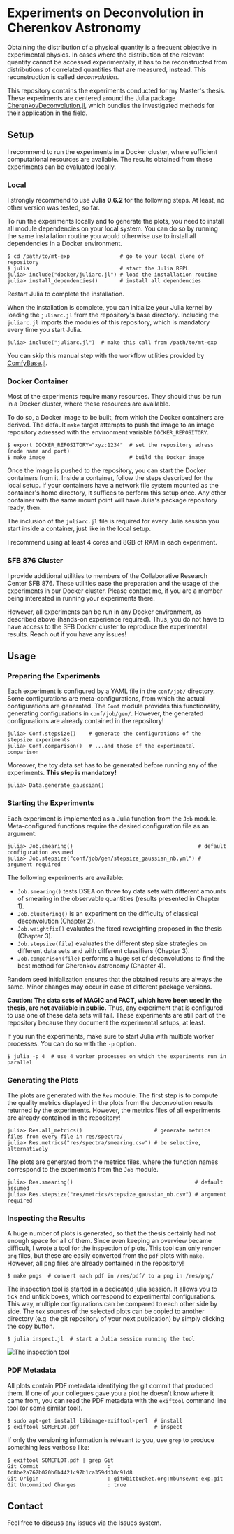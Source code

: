 # Experiments on Deconvolution in Cherenkov Astronomy

Obtaining the distribution of a physical quantity is a frequent objective in experimental physics.
In cases where the distribution of the relevant quantity cannot be accessed experimentally,
it has to be reconstructed from distributions of correlated quantities that are measured, instead.
This reconstruction is called *deconvolution*.

This repository contains the experiments conducted for my Master's thesis.
These experiments are centered around the Julia package
[CherenkovDeconvolution.jl](https://github.com/mirkobunse/CherenkovDeconvolution.jl),
which bundles the investigated methods for their application in the field.


## Setup

I recommend to run the experiments in a Docker cluster, where sufficient computational
resources are available.
The results obtained from these experiments can be evaluated locally.

### Local

I strongly recommend to use **Julia 0.6.2** for the following steps. At least, no other
version was tested, so far.

To run the experiments locally and to generate the plots, you need to install all module
dependencies on your local system.
You can do so by running the same installation routine you would otherwise use to install
all dependencies in a Docker environment.

    $ cd /path/to/mt-exp                # go to your local clone of repository
    $ julia                             # start the Julia REPL
    julia> include("docker/juliarc.jl") # load the installation routine
    julia> install_dependencies()       # install all dependencies

Restart Julia to complete the installation.

When the installation is complete, you can initialize your Julia kernel by loading the
`juliarc.jl` from the repository's base directory.
Including the `juliarc.jl` imports the modules of this repository, which is mandatory
every time you start Julia.

    julia> include("juliarc.jl")  # make this call from /path/to/mt-exp

You can skip this manual step with the workflow utilities provided by
[ComfyBase.jl](https://github.com/mirkobunse/ComfyBase.jl).


### Docker Container

Most of the experiments require many resources.
They should thus be run in a Docker cluster, where these resources are available.

To do so, a Docker image to be built, from which the Docker containers are derived.
The default `make` target attempts to push the image to an image repository adressed with
the environment variable `DOCKER_REPOSITORY`.

    $ export DOCKER_REPOSITORY="xyz:1234"  # set the repository adress (node name and port)
    $ make image                           # build the Docker image

Once the image is pushed to the repository, you can start the Docker containers from it.
Inside a container, follow the steps described for the local setup.
If your containers have a network file system mounted as the container's home directory,
it suffices to perform this setup once.
Any other container with the same mount point will have Julia's package repository ready,
then.

The inclusion of the `juliarc.jl` file is required for every Julia session you start inside
a container, just like in the local setup.

I recommend using at least 4 cores and 8GB of RAM in each experiment.


### SFB 876 Cluster

I provide additional utilities to members of the Collaborative Research Center SFB 876.
These utilities ease the preparation and the usage of the experiments in our Docker cluster.
Please contact me, if you are a member being interested in running your experiments there.

However, all experiments can be run in any Docker environment, as described above
(hands-on experience required).
Thus, you do not have to have access to the SFB Docker cluster to reproduce the experimental
results. Reach out if you have any issues!



## Usage

### Preparing the Experiments

Each experiment is configured by a YAML file in the `conf/job/` directory.
Some configurations are meta-configurations, from which the actual configurations are generated.
The `Conf` module provides this functionality, generating configurations in `conf/job/gen/`.
However, the generated configurations are already contained in the repository!

    julia> Conf.stepsize()    # generate the configurations of the stepsize experiments
    julia> Conf.comparison()  # ...and those of the experimental comparison

Moreover, the toy data set has to be generated before running any of the experiments.
**This step is mandatory!**

    julia> Data.generate_gaussian()


### Starting the Experiments

Each experiment is implemented as a Julia function from the `Job` module.
Meta-configured functions require the desired configuration file as an argument.

    julia> Job.smearing()                                        # default configuration assumed
    julia> Job.stepsize("conf/job/gen/stepsize_gaussian_nb.yml") # argument required

The following experiments are available:

- `Job.smearing()` tests DSEA on three toy data sets with different amounts of smearing in
  the observable quantities (results presented in Chapter 1).
- `Job.clustering()` is an experiment on the difficulty of classical deconvolution (Chapter 2).
- `Job.weightfix()` evaluates the fixed reweighting proposed in the thesis (Chapter 3).
- `Job.stepsize(file)` evaluates the different step size strategies on different data sets
  and with different classifiers (Chapter 3).
- `Job.comparison(file)` performs a huge set of deconvolutions to find the best method for
  Cherenkov astronomy (Chapter 4).

Random seed initialization ensures that the obtained results are always the same.
Minor changes may occur in case of different package versions.

**Caution: The data sets of MAGIC and FACT, which have been used in the thesis, are not available in public.**
Thus, any experiment that is configured to use one of these data sets
will fail. These experiments are still part of the repository because they document the
experimental setups, at least.

If you run the experiments, make sure to start Julia with multiple worker processes.
You can do so with the `-p` option.

    $ julia -p 4  # use 4 worker processes on which the experiments run in parallel


### Generating the Plots

The plots are generated with the `Res` module.
The first step is to compute the quality metrics displayed in the plots from the deconvolution
results returned by the experiments.
However, the metrics files of all experiments are already contained in the repository!

    julia> Res.all_metrics()                       # generate metrics files from every file in res/spectra/
    julia> Res.metrics("res/spectra/smearing.csv") # be selective, alternatively

The plots are generated from the metrics files, where the function names correspond to the
experiments from the `Job` module.

    julia> Res.smearing()                                       # default assumed
    julia> Res.stepsize("res/metrics/stepsize_gaussian_nb.csv") # argument required


### Inspecting the Results

A huge number of plots is generated, so that the thesis certainly had not enough space for all of them.
Since even keeping an overview became difficult, I wrote a tool for the inspection of plots.
This tool can only render `png` files, but these are easily converted from the `pdf` plots with `make`.
However, all png files are already contained in the repository!

    $ make pngs  # convert each pdf in /res/pdf/ to a png in /res/png/

The inspection tool is started in a dedicated julia session.
It allows you to tick and untick boxes, which correspond to experimental configurations.
This way, multiple configurations can be compared to each other side by side.
The `tex` sources of the selected plots can be copied to another directory (e.g. the git
repository of your next publication) by simply clicking the copy button.

    $ julia inspect.jl  # start a Julia session running the tool

![The inspection tool](doc/inspect.png "The inspection tool")


### PDF Metadata

All plots contain PDF metadata identifying the git commit that produced them.
If one of your collegues gave you a plot he doesn't know where it came from, you can read
the PDF metadata with the `exiftool` command line tool (or some similar tool).

    $ sudo apt-get install libimage-exiftool-perl  # install
    $ exiftool SOMEPLOT.pdf                        # inspect

If only the versioning information is relevant to you, use `grep` to produce something less
verbose like:

    $ exiftool SOMEPLOT.pdf | grep Git
    Git Commit                      : fd8be2a762b020b6b4421c97b1ca359dd30c91d8
    Git Origin                      : git@bitbucket.org:mbunse/mt-exp.git
    Git Uncommited Changes          : true



## Contact

Feel free to discuss any issues via the Issues system.


